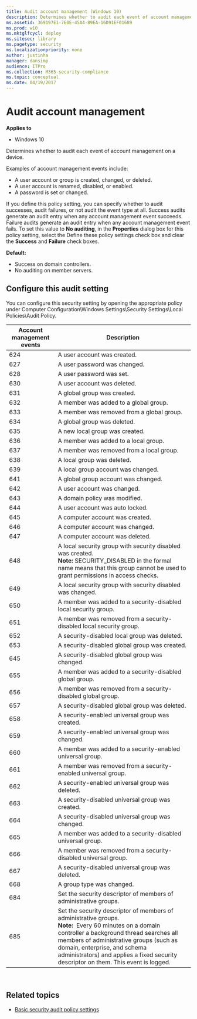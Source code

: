 ```yaml
---
title: Audit account management (Windows 10)
description: Determines whether to audit each event of account management on a device.
ms.assetid: 369197E1-7E0E-45A4-89EA-16D91EF01689
ms.prod: w10
ms.mktglfcycl: deploy
ms.sitesec: library
ms.pagetype: security
ms.localizationpriority: none
author: justinha
manager: dansimp
audience: ITPro
ms.collection: M365-security-compliance
ms.topic: conceptual
ms.date: 04/19/2017
---
```


# Audit account management

**Applies to**
-   Windows 10

Determines whether to audit each event of account management on a device.

Examples of account management events include:

-   A user account or group is created, changed, or deleted.
-   A user account is renamed, disabled, or enabled.
-   A password is set or changed.

If you define this policy setting, you can specify whether to audit successes, audit failures, or not audit the event type at all. Success audits generate an audit entry when any account management event succeeds. Failure audits generate an audit entry when any account management event fails. To 
set this value to **No auditing**, in the **Properties** dialog box for this policy setting, select the Define these policy settings check box and clear the **Success** and **Failure** check boxes.

**Default:**

-   Success on domain controllers.
-   No auditing on member servers.

## Configure this audit setting

You can configure this security setting by opening the appropriate policy under Computer Configuration\\Windows Settings\\Security Settings\\Local Policies\\Audit Policy.

| Account management events | Description |
| - | - |
| 624 | A user account was created.| 
| 627 | A user password was changed.| 
| 628 | A user password was set. |
| 630 | A user account was deleted.| 
| 631 | A global group was created. |
| 632 | A member was added to a global group.| 
| 633 | A member was removed from a global group.| 
| 634 | A global group was deleted. |
| 635 | A new local group was created.| 
| 636 | A member was added to a local group.| 
| 637 | A member was removed from a local group.| 
| 638 | A local group was deleted. |
| 639 | A local group account was changed.| 
| 641 | A global group account was changed.| 
| 642 | A user account was changed. |
| 643 | A domain policy was modified. | 
| 644 | A user account was auto locked. | 
| 645 | A computer account was created.  |
| 646 | A computer account was changed.  |
| 647 | A computer account was deleted.  |
| 648 | A local security group with security disabled was created.<br>**Note:**  SECURITY_DISABLED in the formal name means that this group cannot be used to grant permissions in access checks. | |
| 649 | A local security group with security disabled was changed.  |
| 650 | A member was added to a security-disabled local security group. | 
| 651 | A member was removed from a security-disabled local security group. | 
| 652 | A security-disabled local group was deleted. | 
| 653 | A security-disabled global group was created.  |
| 645 | A security-disabled global group was changed.  |
| 655 | A member was added to a security-disabled global group. | 
| 656 | A member was removed from a security-disabled global group. | 
| 657 | A security-disabled global group was deleted. | 
| 658 | A security-enabled universal group was created.  |
| 659 | A security-enabled universal group was changed. | 
| 660 | A member was added to a security-enabled universal group. | 
| 661 | A member was removed from a security-enabled universal group. | 
| 662 | A security-enabled universal group was deleted. | 
| 663 | A security-disabled universal group was created. | 
| 664 | A security-disabled universal group was changed. | 
| 665 | A member was added to a security-disabled universal group. | 
| 666 | A member was removed from a security-disabled universal group. | 
| 667 | A security-disabled universal group was deleted. | 
| 668 | A group type was changed. | 
| 684 | Set the security descriptor of members of administrative groups. | 
| 685 | Set the security descriptor of members of administrative groups.<br>**Note:**  Every 60 minutes on a domain controller a background thread searches all members of administrative groups (such as domain, enterprise, and schema administrators) and applies a fixed security descriptor on them. This event is logged.|
 
## Related topics

- [Basic security audit policy settings](basic-security-audit-policy-settings.md)
 
 
